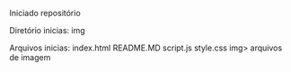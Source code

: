 Iniciado repositório<br>

Diretório inicias: img<br>

Arquivos inicias:
	index.html
	README.MD
	script.js
	style.css
	img>
		arquivos de imagem
<br><br>
